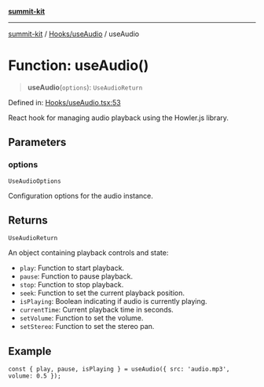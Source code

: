[**summit-kit**](../../../README.md)

***

[summit-kit](../../../modules.md) / [Hooks/useAudio](../README.md) / useAudio

# Function: useAudio()

> **useAudio**(`options`): `UseAudioReturn`

Defined in: [Hooks/useAudio.tsx:53](https://github.com/andrewgremlich/summit-kit/blob/879fe038da4060c7d5beebe217d6169be640991f/src/react/Hooks/useAudio.tsx#L53)

React hook for managing audio playback using the Howler.js library.

## Parameters

### options

`UseAudioOptions`

Configuration options for the audio instance.

## Returns

`UseAudioReturn`

An object containing playback controls and state:
- `play`: Function to start playback.
- `pause`: Function to pause playback.
- `stop`: Function to stop playback.
- `seek`: Function to set the current playback position.
- `isPlaying`: Boolean indicating if audio is currently playing.
- `currentTime`: Current playback time in seconds.
- `setVolume`: Function to set the volume.
- `setStereo`: Function to set the stereo pan.

## Example

```tsx
const { play, pause, isPlaying } = useAudio({ src: 'audio.mp3', volume: 0.5 });
```
